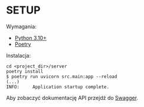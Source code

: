 # SETUP

Wymagania:

- [Python 3.10+](https://www.python.org/downloads/windows/)
- [Poetry](https://github.com/python-poetry/install.python-poetry.org)

Instalacja:

```shell
cd <project_dir>/server
poetry install
$ poetry run uvicorn src.main:app --reload
(...)
INFO:     Application startup complete.
```

Aby zobaczyć dokumentację API przejdź do [Swagger](http://127.0.0.1:8000/docs).
